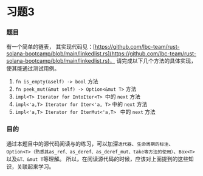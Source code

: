 # 习题3

### 题目

有一个简单的链表，
其实现代码见：[https://github.com/lbc-team/rust-solana-bootcamp/blob/main/linkedlist.rs](https://github.com/lbc-team/rust-solana-bootcamp/blob/main/linkedlist.rs)，
请完成以下几个方法的具体实现，使其能通过测试用例。

1. `fn is_empty(&self) -> bool` 方法
2. `fn peek_mut(&mut self) -> Option<&mut T>` 方法
3. `impl<T> Iterator for IntoIter<T> `中的 `next` 方法
4. `impl<'a,T> Iterator for Iter<'a, T>` 中的 `next` 方法
5. `impl<'a,T> Iterator for IterMut<'a,T> ` 中的 `next` 方法

### 目的

通过本题目中的源代码阅读与的练习，可以加深`迭代器`、`生命周期的标注`、`Option<T>（熟悉其as_ref、as_deref、as_deref_mut、take等方法的使用）`、`Box<T>`以及`&T、&mut T`等理解。
所以，在阅读源代码的时候，应该对上面提到的这些知识，关联起来学习。